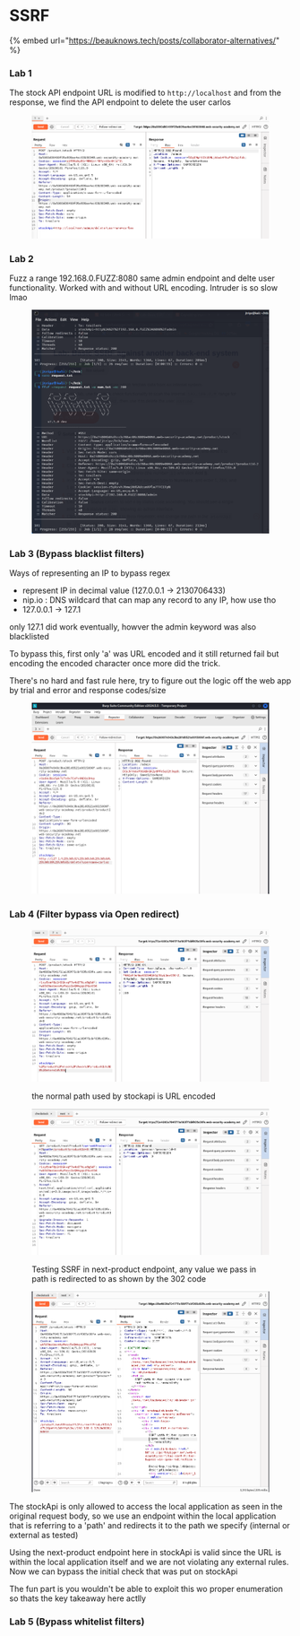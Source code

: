 # SSRF

{% embed url="https://beauknows.tech/posts/collaborator-alternatives/" %}

### Lab 1

The stock API endpoint URL is modified to `http://localhost` and from the response, we find the API endpoint to delete the user carlos

<figure><img src="../../.gitbook/assets/image (5).png" alt=""><figcaption></figcaption></figure>

### Lab 2

Fuzz a range 192.168.0.FUZZ:8080 same admin endpoint and delte user functionality. Worked with and without URL encoding. Intruder is so slow lmao

<figure><img src="../../.gitbook/assets/image (6).png" alt=""><figcaption></figcaption></figure>

### Lab 3 (Bypass blacklist filters)

Ways of representing an IP to bypass regex

* represent IP in decimal value (127.0.0.1 -> 2130706433)
* nip.io : DNS wildcard that can map any record to any IP, how use tho
* 127.0.0.1 -> 127.1

only 127.1 did work eventually, howver the admin keyword was also blacklisted

To bypass this, first only 'a' was URL encoded and it still returned fail but encoding the encoded character once more did the trick.

There's no hard and fast rule here, try to figure out the logic off the web app by trial and error and response codes/size

<figure><img src="../../.gitbook/assets/image (7).png" alt=""><figcaption></figcaption></figure>

### Lab 4 (Filter bypass via Open redirect)

<figure><img src="../../.gitbook/assets/image (10).png" alt=""><figcaption><p>the normal path used by stockapi is URL encoded</p></figcaption></figure>

<figure><img src="../../.gitbook/assets/image (8).png" alt=""><figcaption><p>Testing SSRF in next-product endpoint, any value we pass in path is redirected to as shown by the 302 code</p></figcaption></figure>

<figure><img src="../../.gitbook/assets/image (9).png" alt=""><figcaption></figcaption></figure>

The stockApi is only allowed to access the local application as seen in the original request body, so we use an endpoint within the local application that is referring to a 'path' and redirects it to the path we specify (internal or external as tested)

Using the next-product endpoint here in stockApi is valid since the URL is within the local application itself and we are not violating any external rules. Now we can bypass the initial check that was put on stockApi

The fun part is you wouldn't be able to exploit this wo proper enumeration so thats the key takeaway here actlly

### Lab 5 (Bypass whitelist filters)
